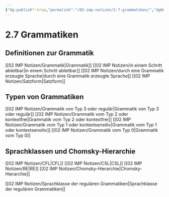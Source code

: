 ```yaml
---
{"dg-publish":true,"permalink":"/02-imp-notizen/2-7-grammatiken/","dgHomeLink":true,"dgPassFrontmatter":false}
---
```


# 2.7 Grammatiken
## Definitionen zur Grammatik
[[02 IMP Notizen/Grammatik|Grammatik]]
[[02 IMP Notizen/in einem Schritt ableitbar|in einem Schritt ableitbar]]
[[02 IMP Notizen/durch eine Grammatik erzeugte Sprache|durch eine Grammatik erzeugte Sprache]]
[[02 IMP Notizen/Satzform|Satzform]]

## Typen von Grammatiken
[[02 IMP Notizen/Grammatik von Typ 3 oder regulär|Grammatik von Typ 3 oder regulär]]
[[02 IMP Notizen/Grammatik vom Typ 2 oder kontextfrei|Grammatik vom Typ 2 oder kontextfrei]]
[[02 IMP Notizen/Grammatik vom Typ 1 oder kontextsensitiv|Grammatik vom Typ 1 oder kontextsensitiv]]
[[02 IMP Notizen/Grammatik vom Typ 0|Grammatik vom Typ 0]]

## Sprachklassen und Chomsky-Hierarchie
[[02 IMP Notizen/CFL|CFL]]
[[02 IMP Notizen/CSL|CSL]]
[[02 IMP Notizen/RE|RE]]
[[02 IMP Notizen/Chomsky-Hierarchie|Chomsky-Hierarchie]]

[[02 IMP Notizen/Sprachklasse der regulären Grammatiken|Sprachklasse der regulären Grammatiken]]